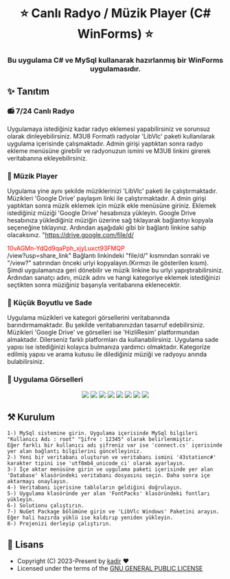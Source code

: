 <h1 align= center><b>⭐️ Canlı Radyo / Müzik Player (C# WinForms) ⭐️</b></h1>
<h3 align = center> Bu uygulama C# ve MySql kullanarak hazırlanmış bir WinForms uygulamasıdır.</h3>

## ✨ <a name="features">Tanıtım</a>

### 📻 7/24 Canlı Radyo

Uygulamaya istediğiniz kadar radyo eklemesi yapabilirsiniz ve sorunsuz olarak dinleyebilirsiniz. M3U8 Formatlı radyolar 'LibVlc' paketi kullanılarak uygulama içerisinde çalışmaktadır.
Admin girişi yaptıktan sonra radyo ekleme menüsüne girebilir ve radyonuzun ismini ve M3U8 linkini girerek veritabanına ekleyebilirsiniz.

### 🎵 Müzik Player

Uygulama yine aynı şekilde müziklerinizi 'LibVlc' paketi ile çalıştırmaktadır. Müzikleri 'Google Drive' paylaşım linki ile çalıştırmaktadır. A
dmin girişi yaptıktan sonra müzik eklemek için müzik ekle menüsüne giriniz. 
Eklemek istediğiniz müziği 'Google Drive' hesabınıza yükleyin.
Google Drive hesabınıza yüklediğiniz müziğin üzerine sağ tıklayarak bağlantıyı kopyala seçeneğine tıklayınız.
Ardından aşağıdaki gibi bir bağlantı linkine sahip olacaksınız. 
"https://drive.google.com/file/d/ <div style="color: red;">10vAGMn-YdQd9qaPph_xjyLuxct93FMQP</div> /view?usp=share_link"
Bağlantı linkindeki "file/d/" kısmından sonraki ve "/view?" satırından önceki urlyi kopyalayın.(Kırmızı ile gösterilen kısım).
Şimdi uygulamanıza geri dönebilir ve müzik linkine bu urlyi yapıştırabilirsiniz.
Ardından sanatçı adını, müzik adını ve hangi kategoriye eklemek istediğinizi seçtikten sonra müziğiniz başarıyla veritabanına eklenecektir.

### 🎯 Küçük Boyutlu ve Sade

Uygulama müzikleri ve kategori görsellerini veritabanında barındırmamaktadır. Bu şekilde veritabanınızdan tasarruf edebilirsiniz. 
Müzikleri 'Google Drive' ve görselleri ise 'HizliResim' platformundan almaktadır. Dilerseniz farklı platformları da kullanabilirsiniz. 
Uygulama sade yapısı ise istediğinizi kolayca bulmanıza yardımcı olmaktadır. Kategorize edilmiş yapısı ve arama kutusu ile dilediğiniz müziği ve radyoyu anında bulabilirsiniz.

### 🌄 Uygulama Görselleri

<p align="center">
  <img src="https://telegra.ph/file/58cb9654bec074b1fe104.png">
  <img src="https://telegra.ph/file/04f6a8da4e55a94a3db02.png">
  <img src="https://telegra.ph/file/fea78c1b76eb226a77b1d.png">
  <img src="https://telegra.ph/file/4c66c10eda1675be80950.png">
  <img src="https://telegra.ph/file/714deacaa89142c63fa85.png">
  <img src="https://telegra.ph/file/dcbd5db1c822e9e3d1bd2.png">
  <img src="https://telegra.ph/file/6c0e0ecdca2ff3ee97403.png">
  <img src="https://telegra.ph/file/14120c481f5ff00103260.png">
</p>

## ⚒ <a name="configs">Kurulum</a>

    1-) MySql sistemine girin. Uygulama içerisinde MySql bilgileri "Kullanıcı Adı : root" "Şifre : 12345" olarak belirlenmiştir. 
    Eğer farklı bir kullanıcı adı şifreniz var ise 'connect.cs' içerisinde yer alan bağlantı bilgilerini güncelleyiniz.
    2-) Yeni bir veritabanı oluşturun ve veritabanı ismini '43stationc#' karakter tipini ise 'utf8mb4_unicode_ci' olarak ayarlayın. 
    3-) İçe aktar menüsüne girin ve uygulama paketi içerisinde yer alan 'Database' klasöründeki veritabanı dosyasını seçin. Daha sonra içe aktarmayı onaylayın.
    4-) Veritabanı içerisine tabloların geldiğini doğrulayın.
    5-) Uygulama klasöründe yer alan 'FontPacks' klasöründeki fontları yükleyin.
    6-) Solutionu çalıştırın.
    7-) NuGet Package bölümüne girin ve 'LibVlc Windows' Paketini arayın. Eğer hali hazırda yüklü ise kaldırıp yeniden yükleyin.
    8-) Projenizi derleyip çalıştırın. 

## 📃 <a name="license">Lisans</a>

 - Copyright (C) 2023-Present by [kadir](github.com/kadir008) ❤️️
 - Licensed under the terms of the [GNU GENERAL PUBLIC LICENSE](https://github.com/kadir008/Muzik-ve-Radyo-Uygulamasi/blob/main/LICENSE)

